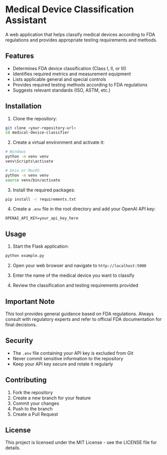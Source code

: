 # Medical Device Classification Assistant

A web application that helps classify medical devices according to FDA regulations and provides appropriate testing requirements and methods.

## Features

- Determines FDA device classification (Class I, II, or III)
- Identifies required metrics and measurement equipment
- Lists applicable general and special controls
- Provides required testing methods according to FDA regulations
- Suggests relevant standards (ISO, ASTM, etc.)

## Installation

1. Clone the repository:
```bash
git clone <your-repository-url>
cd medical-device-classifier
```

2. Create a virtual environment and activate it:
```bash
# Windows
python -m venv venv
venv\Scripts\activate

# Unix or MacOS
python -m venv venv
source venv/bin/activate
```

3. Install the required packages:
```bash
pip install -r requirements.txt
```

4. Create a `.env` file in the root directory and add your OpenAI API key:
```
OPENAI_API_KEY=your_api_key_here
```

## Usage

1. Start the Flask application:
```bash
python example.py
```

2. Open your web browser and navigate to `http://localhost:5000`

3. Enter the name of the medical device you want to classify

4. Review the classification and testing requirements provided

## Important Note

This tool provides general guidance based on FDA regulations. Always consult with regulatory experts and refer to official FDA documentation for final decisions.

## Security

- The `.env` file containing your API key is excluded from Git
- Never commit sensitive information to the repository
- Keep your API key secure and rotate it regularly

## Contributing

1. Fork the repository
2. Create a new branch for your feature
3. Commit your changes
4. Push to the branch
5. Create a Pull Request

## License

This project is licensed under the MIT License - see the LICENSE file for details. 